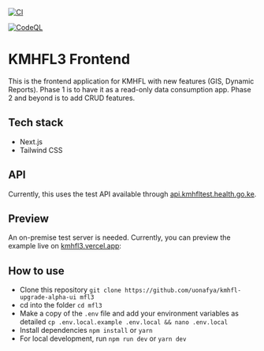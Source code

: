 [![CI](https://github.com/ertush/kmhfl-upgrade-alpha-ui/actions/workflows/ci.yml/badge.svg)](https://github.com/ertush/kmhfl-upgrade-alpha-ui/actions/workflows/ci.yml)

[![CodeQL](https://github.com/ertush/kmhfl-upgrade-alpha-ui/actions/workflows/github-code-scanning/codeql/badge.svg)](https://github.com/ertush/kmhfl-upgrade-alpha-ui/actions/workflows/github-code-scanning/codeql)
# KMHFL3 Frontend

This is the frontend application for KMHFL with new features (GIS, Dynamic Reports). Phase 1 is to have it as a read-only data consumption app. Phase 2 and beyond is to add CRUD features.

## Tech stack

- Next.js
- Tailwind CSS

## API

Currently, this uses the test API available through [api.kmhfltest.health.go.ke](https://api.kmhfltest.health.go.ke).

## Preview

An on-premise test server is needed. Currently, you can preview the example live on [kmhfl3.vercel.app](https://kmhfl3.vercel.app):

## How to use

- Clone this repository ```git clone https://github.com/uonafya/kmhfl-upgrade-alpha-ui mfl3```
- cd into the folder ```cd mfl3```
- Make a copy of the ```.env``` file and add your environment variables as detailed ```cp .env.local.example .env.local && nano .env.local```
- Install dependencies ```npm install``` or ```yarn```
- For local development, run ```npm run dev``` or ```yarn dev```



